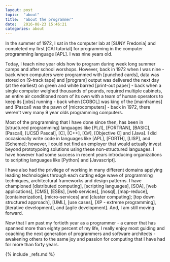 ```yaml
---
layout: post
topic:  "about"
title:  "about the programmer"
date:   2016-08-23 15:46:21
categories: about
---
```


<!-- ============================================================================================================== -->

In the summer of 1972, I sat in the computer lab at [SUNY Fredonia] and completed my first [CAI tutorial] for
programming in the computer programming language [APL]. I was nine years old.

Today, I teach nine year olds how to program during week long summer camps and after school worshops. However,
back in 1972 when I was nine - back when computers were programmed with [punched cards], data was stored on
[9-track tape] and [program] output was delivered the next day (at the earliest) on green and white barred
[print-out paper] - back when a single computer weighed thousands of pounds, required multiple cabinets, an entire air
conditioned room of its own with a team of human operators to keep its [jobs] running - back when [COBOL] was king of
the [mainframes] and [Pascal] was the pawn of [microcomputers] - back in 1972, there weren't very many 9 year olds
programming computers.

Most of the programming that I have done since then, has been in [structured programming] languages like [PL/I],
[FORTRAN], [BASIC], [Pascal], [UCSD Pascal], [C], [C++], [C#], [Objective C] and [Java]. I did occasionally write code
in languages like [APL], [FORTH], [LISP], and [Scheme]; however, I could not find an employer that would actually
invest beyond prototypoing solutions using these non-structured languages. I have however had some success in recent
years introducing organizations to scripting languages like [Python] and [Javascript].

I have also had the privilege of working in many different domains applying leading technologies through each cutting
edge wave of programming techniques, architectural frameworks and design patterns. I have championed
[distributed computing], [scripting languages], [SOA], [web applications], [CMS], [ESBs], [web services], [nosql],
[map-reduce], [containerization], [micro-services] and [cluster computing]; [top down structured approach], [UML],
[use cases], [XP - extreme programming], [iterative development], and [agile development]. And, I am still moving
forward.

Now that I am past my fortieth year as a programmer - a career that has spanned more than eighty percent of my life, I
really enjoy most guiding and coaching the next generation of programmers and software architects - awakening others to
the same joy and passion for computing that I have had for more than forty years.

<!-- ============================================================================================================== -->

{% include _refs.md %}

